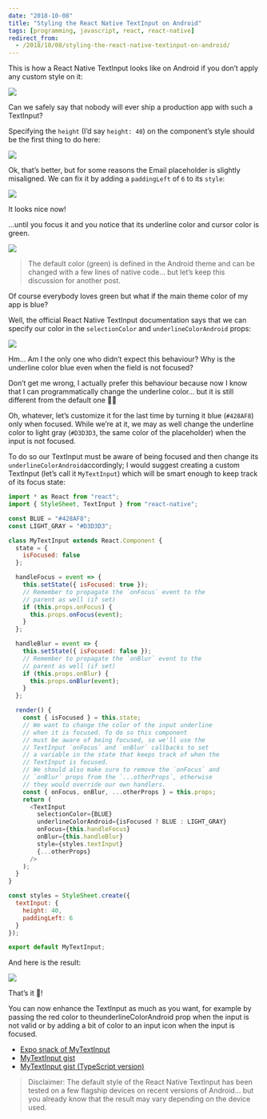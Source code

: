 ```yaml
---
date: "2018-10-08"
title: "Styling the React Native TextInput on Android"
tags: [programming, javascript, react, react-native]
redirect_from:
  - /2018/10/08/styling-the-react-native-textinput-on-android/
---
```


This is how a React Native TextInput looks like on Android if you don’t apply any custom style on it:

![](/images/initial-state.png)

Can we safely say that nobody will ever ship a production app with such a TextInput?

Specifying the `height` (I’d say `height: 40`) on the component’s style should be the first thing to do here:

![](/images/with-height.png)

Ok, that’s better, but for some reasons the Email placeholder is slightly misaligned. We can fix it by adding a `paddingLeft` of `6` to its `style`:

![](/images/with-padding.png)

It looks nice now!

…until you focus it and you notice that its underline color and cursor color is green.

![](/images/underline-default.gif)

> The default color (green) is defined in the Android theme and can be changed with a few lines of native code… but let’s keep this discussion for another post.

Of course everybody loves green but what if the main theme color of my app is blue?

Well, the official React Native TextInput documentation says that we can specify our color in the `selectionColor` and `underlineColorAndroid` props:

![](/images/underline-blue.gif)

Hm… Am I the only one who didn’t expect this behaviour? Why is the underline color blue even when the field is not focused?

Don’t get me wrong, I actually prefer this behaviour because now I know that I can programmatically change the underline color… but it is still different from the default one 🤷‍♀️

Oh, whatever, let’s customize it for the last time by turning it blue (`#428AF8`) only when focused. While we’re at it, we may as well change the underline color to light gray (`#D3D3D3`, the same color of the placeholder) when the input is not focused.

To do so our TextInput must be aware of being focused and then change its `underlineColorAndroid`accordingly; I would suggest creating a custom TextInput (let’s call it `MyTextInput`) which will be smart enough to keep track of its focus state:

```javascript
import * as React from "react";
import { StyleSheet, TextInput } from "react-native";

const BLUE = "#428AF8";
const LIGHT_GRAY = "#D3D3D3";

class MyTextInput extends React.Component {
  state = {
    isFocused: false
  };

  handleFocus = event => {
    this.setState({ isFocused: true });
    // Remember to propagate the `onFocus` event to the
    // parent as well (if set)
    if (this.props.onFocus) {
      this.props.onFocus(event);
    }
  };

  handleBlur = event => {
    this.setState({ isFocused: false });
    // Remember to propagate the `onBlur` event to the
    // parent as well (if set)
    if (this.props.onBlur) {
      this.props.onBlur(event);
    }
  };

  render() {
    const { isFocused } = this.state;
    // We want to change the color of the input underline
    // when it is focused. To do so this component
    // must be aware of being focused, so we'll use the
    // TextInput `onFocus` and `onBlur` callbacks to set
    // a variable in the state that keeps track of when the
    // TextInput is focused.
    // We should also make sure to remove the `onFocus` and
    // `onBlur` props from the `...otherProps`, otherwise
    // they would override our own handlers.
    const { onFocus, onBlur, ...otherProps } = this.props;
    return (
      <TextInput
        selectionColor={BLUE}
        underlineColorAndroid={isFocused ? BLUE : LIGHT_GRAY}
        onFocus={this.handleFocus}
        onBlur={this.handleBlur}
        style={styles.textInput}
        {...otherProps}
      />
    );
  }
}

const styles = StyleSheet.create({
  textInput: {
    height: 40,
    paddingLeft: 6
  }
});

export default MyTextInput;
```

And here is the result:

![](/images/result.gif)

That’s it 🎉!

You can now enhance the TextInput as much as you want, for example by passing the red color to theunderlineColorAndroid prop when the input is not valid or by adding a bit of color to an input icon when the input is focused.

- [Expo snack of MyTextInput](https://snack.expo.io/SJFUngI5X)
- [MyTextInput gist](https://gist.github.com/mmazzarolo/77407406eea9a574c060662ab1bcac1f)
- [MyTextInput gist (TypeScript version)](https://gist.github.com/mmazzarolo/1966b9333ed5c6b4fd0be3ec6bcdb1df)

> Disclaimer: The default style of the React Native TextInput has been tested on a few flagship devices on recent versions of Android… but you already know that the result may vary depending on the device used.
